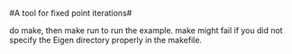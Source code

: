 #A tool for fixed point iterations#

do make, then make run to run the example. 
make might fail if you did not specify the Eigen directory properly in the makefile.